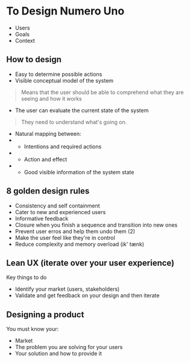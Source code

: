 
# To Design Numero Uno

- Users
- Goals
- Context

## How to design

- Easy to determine possible actions
- Visible conceptual model of the system
>	Means that the user should be able to comprehend what they are seeing and how it works
- The user can evaluate the current state of the system
> They need to understand what's going on.
- Natural mapping between:
- - Intentions and required actions
- - Action and effect
- - Good visible information of the system state

## 8 golden design rules

- Consistency and self containment
- Cater to new and experienced users
- Informative feedback
- Closure when you finish a sequence and transition into new ones
- Prevent user erros and help them undo them (2)
- Make the user feel like they're in control
- Reduce complexity and memory overload (ik' tænk)

## Lean UX (iterate over your user experience)

Key things to do

- Identify your market (users, stakeholders)
- Validate and get feedback on your design and then iterate


## Designing a product

You must know your:

- Market
- The problem you are solving for your users
- Your solution and how to provide it



